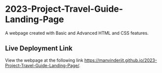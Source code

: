 # 2023-Project-Travel-Guide-Landing-Page

A webpage created with Basic and Advanced HTML and CSS features.

## Live Deployment Link

View the webpage at the following link https://manvinderjit.github.io/2023-Project-Travel-Guide-Landing-Page/.